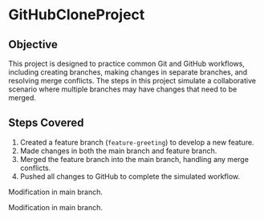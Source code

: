 # GitHubCloneProject

## Objective
This project is designed to practice common Git and GitHub workflows, including creating branches, making changes in separate branches, and resolving merge conflicts. The steps in this project simulate a collaborative scenario where multiple branches may have changes that need to be merged.

## Steps Covered
1. Created a feature branch (`feature-greeting`) to develop a new feature.
2. Made changes in both the main branch and feature branch.
3. Merged the feature branch into the main branch, handling any merge conflicts.
4. Pushed all changes to GitHub to complete the simulated workflow.

Modification in main branch.

Modification in main branch.
